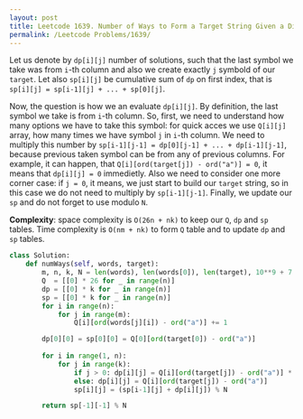 ```yaml
---
layout: post
title: Leetcode 1639. Number of Ways to Form a Target String Given a Dictionary
permalink: /Leetcode Problems/1639/
---
```


Let us denote by `dp[i][j]` number of solutions, such that the last symbol we take was from `i`-th column and also we create exactly `j` symbold of our `target`. Let also `sp[i][j]` be cumulative sum of `dp` on first index, that is `sp[i][j] = sp[i-1][j] + ... + sp[0][j]`.

Now, the question is how we an evaluate `dp[i][j]`. By definition, the last symbol we take is from `i`-th column. So, first, we need to understand how many options we have to take this symbol: for quick acces we use `Q[i][j]` array, how many times we have symbol `j` in `i`-th column. We need to multiply this number by `sp[i-1][j-1] = dp[0][j-1] + ... + dp[i-1][j-1]`, because previous taken symbol can be from any of previous columns. For example, it can happen, that `Q[i][ord(target[j]) - ord("a")] = 0`, it means that `dp[i][j] = 0` immedietly. Also we need to consider one more corner case: if `j = 0`, it means, we just start to build our `target` string, so in this case we do not need to multiply by `sp[i-1][j-1]`. Finally, we update our `sp` and do not forget to use modulo `N`.

**Complexity**: space complexity is `O(26n + nk)` to keep our `Q`, `dp` and `sp` tables. Time complexity is `O(nm + nk)` to form `Q` table and to update `dp` and `sp` tables.


```python
class Solution:
    def numWays(self, words, target):
        m, n, k, N = len(words), len(words[0]), len(target), 10**9 + 7
        Q  = [[0] * 26 for _ in range(n)]
        dp = [[0] * k for _ in range(n)]
        sp = [[0] * k for _ in range(n)]
        for i in range(n):
            for j in range(m):
                Q[i][ord(words[j][i]) - ord("a")] += 1

        dp[0][0] = sp[0][0] = Q[0][ord(target[0]) - ord("a")]
        
        for i in range(1, n):
            for j in range(k):
                if j > 0: dp[i][j] = Q[i][ord(target[j]) - ord("a")] * sp[i-1][j-1]
                else: dp[i][j] = Q[i][ord(target[j]) - ord("a")]
                sp[i][j] = (sp[i-1][j] + dp[i][j]) % N

        return sp[-1][-1] % N
```